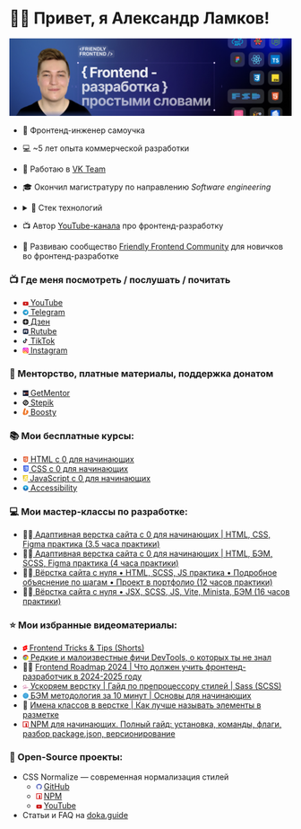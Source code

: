# 👋🏻 Привет, я Александр Ламков!

![](assets/bg.jpg)

* 🧐 Фронтенд-инженер самоучка
* 💻 ~5 лет опыта коммерческой разработки
* 💼 Работаю в <a href="https://team.vk.company/" target="_blank">VK Team</a>
* 🎓 Окончил магистратуру по направлению _Software engineering_
* <details>
  <summary>🔧 Стек технологий</summary>

  - HTML (HTML5), EJS, JSX
  - CSS (CSS3), Sass (SCSS), PostCSS, Bootstrap, Tailwind, Animations
  - JavaScript (ES6+, OOP), jQuery, TypeScript
  - React
  - Redux (Redux Toolkit, Redux Persist), Zustand
  - Formik, React Hook Form, Yup, Axios, React Router, React Query
  - Webpack, Vite, Gulp, Rollup
  - Jest, React Testing Library, Enzyme, Chai, Mocha, Vitest
  - REST API, WebSockets, Long Polling
  - BEM, Feature-Sliced Design, Accessibility, UX
  - Git (GitHub, BitBucket, GitLab)
  - Figma, Adobe Photoshop, Avocode
  - CMS 1С-Битрикс, Drupal, OpenCart, MODX
  - CRM Битрикс24, Asana, Trello, Jira, Notion
  - PHP, Blade, Twig
  - Agile, Waterfall, SCRUM
  </details>
* 📺 Автор <a href="https://www.youtube.com/@AleksanderLamkov" target="_blank">YouTube-канала</a> про фронтенд-разработку
* 💬 Развиваю сообщество <a href="https://t.me/friendlyFrontendChat" target="_blank">Friendly Frontend Community</a> для новичков во фронтенд-разработке

### 📺 Где меня посмотреть / послушать / почитать
- <img src="assets/icons/platforms/youtube.svg" width="10"/><a href="https://www.youtube.com/@AleksanderLamkov" target="_blank"> YouTube</a>
- <img src="assets/icons/platforms/telegram.svg" width="10"/><a href="https://t.me/friendlyFrontend" target="_blank"> Telegram</a>
- <img src="assets/icons/platforms/dzen.svg" width="10"/><a href="https://dzen.ru/aleksanderlamkov" target="_blank"> Дзен</a>
- <img src="assets/icons/platforms/rutube.svg" width="10"/><a href="https://rutube.ru/channel/39067233/" target="_blank"> Rutube</a>
- <img src="assets/icons/platforms/tiktok.svg" width="10"/><a href="https://www.tiktok.com/@aleksanderlamkov" target="_blank"> TikTok</a>
- <img src="assets/icons/platforms/instagram.svg" width="10"/><a href="hhttps://www.instagram.com/a1rth" target="_blank"> Instagram</a>

### 🙈 Менторство, платные материалы, поддержка донатом
- <img src="assets/icons/platforms/getmentor.png" width="10"/><a href="https://getmentor.dev/mentor/aleksandr-lamkov-1480" target="_blank"> GetMentor</a>
- <img src="assets/icons/platforms/stepik.svg" width="10"/><a href="https://stepik.org/users/1001545715/teach" target="_blank"> Stepik</a>
- <img src="assets/icons/platforms/boosty.svg" width="10"/><a href="https://boosty.to/friendly-frontend" target="_blank"> Boosty</a>

### 📚 Мои бесплатные курсы:
- <img src="assets/icons/technologies/html.svg" width="10"/><a href="https://www.youtube.com/playlist?list=PL0MUAHwery4ot0KmgGxlBSB7rXssLeA6h" target="_blank"> HTML с 0 для начинающих</a>
- <img src="assets/icons/technologies/css.svg" width="11"/><a href="https://www.youtube.com/playlist?list=PL0MUAHwery4o9I7QQVj_RP4ZVpmdx6evz" target="_blank"> CSS с 0 для начинающих</a>
- <img src="assets/icons/technologies/js.svg" width="9"/><a href="https://www.youtube.com/playlist?list=PL0MUAHwery4qn4Y27iUxmzC-JiauX7vSL" target="_blank"> JavaScript с 0 для начинающих</a>
- <img src="assets/icons/technologies/a11y.svg" width="10"/><a href="https://www.youtube.com/playlist?list=PL0MUAHwery4r4gCA3AOtHgArM_UOb2QUV" target="_blank"> Accessibility</a>

### 💻 Мои мастер-классы по разработке:
- 👨‍💻<a href="https://www.youtube.com/playlist?list=PL0MUAHwery4rqkzKF1mDBCIH_eZgjY6uN" target="_blank"> Адаптивная верстка сайта с 0 для начинающих | HTML, CSS, Figma практика (3.5 часа практики)</a>
- 🧑‍💻<a href="https://www.youtube.com/playlist?list=PL0MUAHwery4rdZt-8E9p9zty2ZUCH6Ai3" target="_blank"> Адаптивная верстка сайта с 0 для начинающих | HTML, БЭМ, SCSS, Figma практика (4 часа практики)</a>
- 🧑‍💻<a href="https://youtu.be/hkYzqTKnSIg" target="_blank"> Вёрстка сайта с нуля • HTML, SCSS, JS практика • Подробное объяснение по шагам • Проект в портфолио (12 часов практики)</a>
- 🧑‍💻<a href="https://stepik.org/a/228315" target="_blank"> Вёрстка сайта с нуля • JSX, SCSS, JS, Vite, Minista, БЭМ (16 часов практики)</a>

### ⭐ Мои избранные видеоматериалы:
- <img src="assets/icons/platforms/shorts.svg" width="8"/><a href="https://www.youtube.com/@AleksanderLamkov/shorts" target="_blank"> Frontend Tricks & Tips (Shorts)</a>
- <img src="assets/icons/technologies/chrome.svg" width="10"/><a href="https://www.youtube.com/playlist?list=PL0MUAHwery4qW_mKistLNWlh5ss1tstNi" target="_blank"> Редкие и малоизвестные фичи DevTools, о которых ты не знал</a>
- 👨‍🏫 <a href="https://youtu.be/1WRJKgwlX9w?si=c11wdZqqMfa-B3xL" target="_blank">Frontend Roadmap 2024 | Что должен учить фронтенд-разработчик в 2024-2025 году</a>
- <img src="assets/icons/technologies/sass.svg" width="10"/><a href="https://youtu.be/pBSch5AsJWs?si=VXcpbKTIBCu9BBwu" target="_blank"> Ускоряем верстку | Гайд по препроцессору стилей | Sass (SCSS)</a>
- <img src="assets/icons/technologies/bem.svg" width="10"/><a href="https://youtu.be/FH-t1mt-lSs?si=rTjJBYuirBi8xx4a" target="_blank"> БЭМ методология за 10 минут | Основы для начинающих</a>
- 🤔 <a href="https://youtu.be/EVWT4exv4jA" target="_blank">Имена классов в верстке | Как лучше называть элементы в разметке</a>
- <img src="assets/icons/platforms/npm.svg" width="10"/><a href="https://youtu.be/IsRl03T9VMo" target="_blank"> NPM для начинающих. Полный гайд: установка, команды, флаги, разбор package.json, версионирование</a>

### 🔬 Open-Source проекты:
- CSS Normalize — современная нормализация стилей
  - <img src="assets/icons/platforms/github.svg" width="10"/> <a href="https://github.com/aleksanderlamkov/css-normalize" target="_blank">GitHub</a>
  - <img src="assets/icons/platforms/npm.svg" width="10"/> <a href="https://www.npmjs.com/package/@a1rth/css-normalize" target="_blank">NPM</a>
  - <img src="assets/icons/platforms/youtube.svg" width="10"/> <a href="https://www.youtube.com/watch?v=A4Y5VwXGG9g&t=262s" target="_blank">YouTube</a>
- Статьи и FAQ на <a href="https://doka.guide/people/aleksanderlamkov/" target="_blank">doka.guide</a>